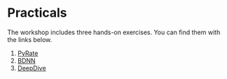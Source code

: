 # Practicals

The workshop includes three hands-on exercises. You can find them with the links below.

1. [PyRate](https://github.com/decoding-the-past/decoding_the_past/tree/main/tutorials/PyRate)
2. [BDNN](https://github.com/decoding-the-past/decoding_the_past/tree/main/tutorials/BDNN)
3. [DeepDive](https://github.com/decoding-the-past/decoding_the_past/tree/main/tutorials/DeepDive)
